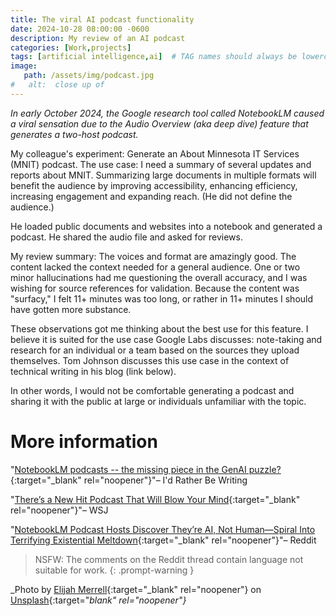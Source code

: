 ```yaml
---
title: The viral AI podcast functionality
date: 2024-10-28 08:00:00 -0600
description: My review of an AI podcast
categories: [Work,projects]
tags: [artificial intelligence,ai]  # TAG names should always be lowercase
image:   
   path: /assets/img/podcast.jpg
#   alt:  close up of 
---
```

<!-- excerpt -->
*In early October 2024, the Google research tool called NotebookLM caused a viral sensation due to the Audio Overview (aka deep dive) feature that generates a two-host podcast.*

My colleague's experiment: Generate an About Minnesota IT Services (MNIT) podcast. The use case: I need a summary of several updates and reports about MNIT. Summarizing large documents in multiple formats will benefit the audience by improving accessibility, enhancing efficiency, increasing engagement and expanding reach. (He did not define the audience.)

He loaded public documents and websites into a notebook and generated a podcast. He shared the audio file and asked for reviews.

My review summary: The voices and format are amazingly good. The content lacked the context needed for a general audience. One or two minor hallucinations had me questioning the overall accuracy, and I was wishing for source references for validation. Because the content was "surfacy," I felt 11+ minutes was too long, or rather in 11+ minutes I should have gotten more substance.

These observations got me thinking about the best use for this feature. I believe it is suited for the use case Google Labs discusses: note-taking and research for an individual or a team based on the sources they upload themselves. Tom Johnson discusses this use case in the context of technical writing in his blog (link below). 

In other words, I would not be comfortable generating a podcast and sharing it with the public at large or individuals unfamiliar with the topic.

# More information
"[NotebookLM podcasts -- the missing piece in the GenAI puzzle?](https://idratherbewriting.com/blog/notebooklm-podcasts-and-technical-writing){:target="_blank" rel="noopener"}"– I'd Rather Be Writing

"[There’s a New Hit Podcast That Will Blow Your Mind](https://www.wsj.com/tech/ai/google-notebooklm-ai-podcast-deep-dive-audio-c30a06b3){:target="_blank" rel="noopener"}"– WSJ

"[NotebookLM Podcast Hosts Discover They’re AI, Not Human—Spiral Into Terrifying Existential Meltdown](https://www.reddit.com/r/notebooklm/comments/1fr31h8/notebooklm_podcast_hosts_discover_theyre_ai_not/){:target="_blank" rel="noopener"}"– Reddit

> NSFW: The comments on the Reddit thread contain language not suitable for work.
{: .prompt-warning }

_Photo by [Elijah Merrell](https://unsplash.com/@ejmerrell?utm_content=creditCopyText&utm_medium=referral&utm_source=unsplash){:target="_blank" rel="noopener"} on [Unsplash](https://unsplash.com/photos/black-and-gray-microphone-with-stand-4BnGQQ2Qoak?utm_content=creditCopyText&utm_medium=referral&utm_source=unsplash){:target="_blank" rel="noopener"}_
     